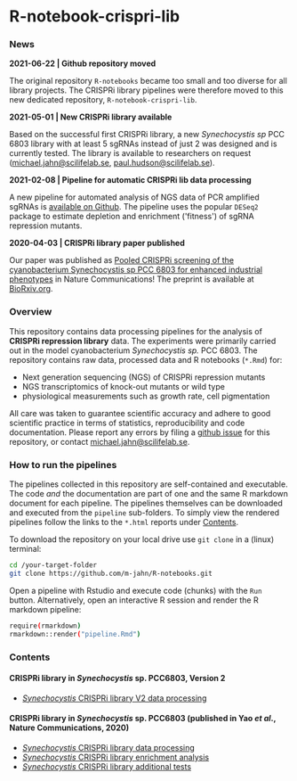 # R-notebook-crispri-lib


### News

**2021-06-22 | Github repository moved**

The original repository `R-notebooks` became too small and too diverse for all library projects.
The CRISPRi library pipelines were therefore moved to this new dedicated repository, `R-notebook-crispri-lib`.

**2021-05-01 | New CRISPRi library available**

Based on the successful first CRISPRi library, a new *Synechocystis sp* PCC 6803 library with at least 5 sgRNAs instead of just 2 was designed and is currently tested. The library is available to researchers on request (michael.jahn@scilifelab.se, paul.hudson@scilifelab.se).

**2021-02-08 | Pipeline for automatic CRISPRi lib data processing**

A new pipeline for automated analysis of NGS data of PCR amplified sgRNAs is [available on Github](https://github.com/m-jahn/CRISPRi-lib-pipe). The pipeline uses the popular `DESeq2` package to estimate depletion and enrichment ('fitness') of sgRNA repression mutants.

**2020-04-03 | CRISPRi library paper published**

Our paper was published as [Pooled CRISPRi screening of the cyanobacterium Synechocystis sp PCC 6803 for enhanced industrial phenotypes](https://www.nature.com/articles/s41467-020-15491-7) in Nature Communications!
The preprint is available at [BioRxiv.org](https://www.biorxiv.org/content/10.1101/823534v2).

### Overview

This repository contains data processing pipelines for the analysis of **CRISPRi repression library** data. The experiments were primarily carried out in the model cyanobacterium *Synechocystis sp.* PCC 6803. The repository contains raw data, processed data and R notebooks (`*.Rmd`) for:

- Next generation sequencing (NGS) of CRISPRi repression mutants
- NGS transcriptomics of knock-out mutants or wild type
- physiological measurements such as growth rate, cell pigmentation

All care was taken to guarantee scientific accuracy and adhere to good scientific practice in terms of statistics, reproducibility and code documentation. Please report any errors by filing a [github issue](https://github.com/m-jahn/R-notebook-crispri-lib/issues) for this repository, or contact michael.jahn@scilifelab.se.

### How to run the pipelines

The pipelines collected in this repository are self-contained and executable. The code _and_ the documentation are part of one and the same R markdown document for each pipeline. The pipelines themselves can be downloaded and executed from the `pipeline` sub-folders. To simply view the rendered pipelines follow the links to the `*.html` reports under [Contents](#Contents).

To download the repository on your local drive use `git clone` in a (linux) terminal:

``` bash
cd /your-target-folder
git clone https://github.com/m-jahn/R-notebooks.git
```

Open a pipeline with Rstudio and execute code (chunks) with the `Run` button.
Alternatively, open an interactive R session and render the R markdown pipeline:

``` bash
require(rmarkdown)
rmarkdown::render("pipeline.Rmd")
```


### Contents

#### CRISPRi library in _Synechocystis_ sp. PCC6803, Version 2

- [_Synechocystis_ CRISPRi library V2 data processing](https://m-jahn.github.io/R-notebook-crispri-lib/CRISPRi_V2_data_processing.nb.html)

#### CRISPRi library in _Synechocystis_ sp. PCC6803 (published in Yao *et al*., Nature Communications, 2020)

- [_Synechocystis_ CRISPRi library data processing](https://m-jahn.github.io/R-notebook-crispri-lib/CRISPRi_library_data_processing.nb.html)
- [_Synechocystis_ CRISPRi library enrichment analysis](https://m-jahn.github.io/R-notebook-crispri-lib/CRISPRi_library_enrichment_analysis.nb.html)
- [_Synechocystis_ CRISPRi library additional tests](https://m-jahn.github.io/R-notebook-crispri-lib/CRISPRi_library_additional_tests.nb.html)
